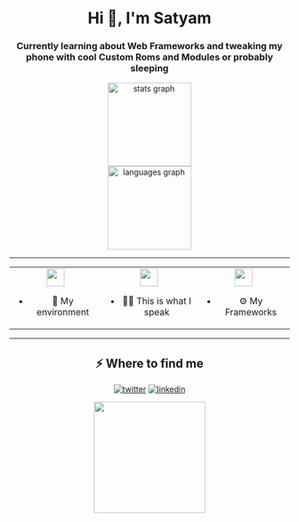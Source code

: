 <h1 align="center">Hi 👋, I'm Satyam</h1>
<h3 align="center">Currently learning about Web Frameworks and tweaking my phone with cool Custom Roms and Modules or probably sleeping</h3>
<div align="center">
  <img src="https://github-readme-stats.vercel.app/api?username=satyamrathirar&hide_title=false&hide_rank=false&show_icons=true&include_all_commits=true&count_private=true&disable_animations=false&theme=dracula&locale=en&hide_border=false&order=1" height="150" alt="stats graph"  /> 
</div>
<div align="center">
  <!-- <img src="https://github-readme-streak-stats.herokuapp.com/?user=satyamrathirar&theme=tokyonight_duo&hide_border=true&date_format=M%20j%5B%2C%20Y%5D" height="140"/> -->
  
  <!--<img src="https://github-readme-stats.vercel.app/api/top-langs?username=satyamrathirar&locale=en&hide_title=false&layout=compact&card_width=320&langs_count=5&theme=dracula&hide_border=false&order=2" height="150" alt="languages graph"  /> -->
</div>
<div align="center">
    <img src="https://github-readme-stats.vercel.app/api/top-langs?username=satyamrathirar&locale=en&hide_title=false&layout=compact&card_width=320&langs_count=5&theme=dracula&hide_border=false&order=2" height="150" alt="languages graph"  />
</div>


---

<div align="center">

<table>
  <tr>
    <td align="center">
      <img src="https://skillicons.dev/icons?i=bash,arch" height="32"/>
      <ul>
        <li>🐧 My environment</li>
      </ul>
    </td>
    <td align="center">
      <img src="https://skillicons.dev/icons?i=python,js,cpp,c,html,dart" height="32"/>
      <ul>
        <li>🧑‍💻 This is what I speak</li>
      </ul>
    </td>
    <td align="center">
      <img src="https://skillicons.dev/icons?i=opencv,tensorflow,django" height="32"/>
      <ul>
        <li>⚙️ My Frameworks</li>
      </ul>
    </td>
  </tr>
</table>

</div>

---
<div align="center">
  <h2>⚡️ Where to find me</h2>
<p><a target="_blank" href="https://twitter.com/https://x.com/SatyamRathireso" style="display: inline-block;"><img src="https://img.shields.io/badge/twitter-x?style=for-the-badge&logo=x&logoColor=white&color=%230f1419" alt="twitter" /></a>
<a target="_blank" href="https://www.linkedin.com/in/https://www.linkedin.com/in/satyam-rathi/" style="display: inline-block;"><img src="https://img.shields.io/badge/linkedin-logo?style=for-the-badge&logo=linkedin&logoColor=white&color=%230a77b6" alt="linkedin" /></a></p>
</div>


<div align="center">
  <img height="200" src="https://media2.giphy.com/media/v1.Y2lkPTc5MGI3NjExeWlmNXhhaGRydXdteTRtamw3bjQ0OXhtYnd4ZTBncW1nY21wZ3E1eCZlcD12MV9pbnRlcm5hbF9naWZfYnlfaWQmY3Q9Zw/H4uE6w9G1uK4M/giphy.gif"  />
</div>

